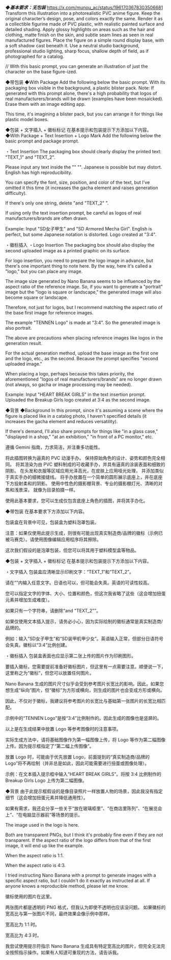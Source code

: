 ***◆基本要求：无包装***  https://x.com/munou_ac/status/1961703678303506681
Transform this illustration into a photorealistic PVC anime figure. 
Keep the original character’s design, pose, and colors exactly the same. 
Render it as a collectible figurine made of PVC plastic, with realistic painted surface and detailed shading. 
Apply glossy highlights on areas such as the hair and clothing, matte finish on the skin, 
and subtle seam lines as seen in real manufactured figures. 
Place the figure on a simple round display base, with a soft shadow cast beneath it. 
Use a neutral studio background, professional studio lighting, sharp focus, shallow depth of field, 
as if photographed for a catalog. 


// With this basic prompt, you can generate an illustration of just the character on the base figure-ized.

◆带包装
◆With Package
Add the following below the basic prompt.
With its packaging box visible in the background, a plastic blister pack.
Note: If generated with this prompt alone, there's a high probability that logos of real manufacturers/brands will be drawn (examples have been mosaicked). Erase them with an image editing app.

This time, it's imagining a blister pack, but you can arrange it for things like plastic model boxes.

◆包装 + 文字插入 + 徽标标记
在基本提示和包装提示下方添加以下内容。
◆With Package + Text Insertion + Logo Mark
Add the following below the basic prompt and package prompt.

・Text Insertion
The packaging box should clearly display the printed text: "TEXT_1" and "TEXT_2". 

Please input any text inside the "" "". Japanese is possible but may distort. English has high reproducibility.

You can specify the font, size, position, and color of the text, but I've omitted it this time (it increases the gacha element and raises generation difficulty).

If there's only one string, delete "and "TEXT_2" ".

If using only the text insertion prompt, be careful as logos of real manufacturers/brands are often drawn.

Example: Input "SD女子甲生" and "SD Armored Mecha Girl". English is perfect, but some Japanese notation is distorted. Logo created at "3:4".

・徽标插入
・Logo Insertion
The packaging box should also display the second uploaded image as a printed graphic on its surface.

For logo insertion, you need to prepare the logo image in advance, but there's one important thing to note here. By the way, here it's called a "logo," but you can place any image.

The image size generated by Nano Banana seems to be influenced by the aspect ratio of the reference image. So, if you want to generate a "portrait" image but the "logo is square or landscape," the generated image will also become square or landscape.

Therefore, not just for logos, but I recommend matching the aspect ratio of the base first image for reference images.

The example "TENNEN Logo" is made at "3:4". So the generated image is also portrait.

The above are precautions when placing reference images like logos in the generation result.

For the actual generation method, upload the base image as the first one and the logo, etc., as the second. Because the prompt specifies "second uploaded image."

When placing a logo, perhaps because this takes priority, the aforementioned "logos of real manufacturers/brands" are no longer drawn (not always, so gacha or image processing may be needed).

Example: Input "HEART BREAK GIRLS" in the text insertion prompt. Uploaded the Breakup Girls logo created at 3:4 as the second image.

◆背景
◆Background
In this prompt, since it's assuming a scene where the figure is placed like in a catalog photo, I haven't specified details (it increases the gacha element and reduces versatility).

If there's demand, I'll also share prompts for things like "in a glass case," "displayed in a shop," "at an exhibition," "in front of a PC monitor," etc.


遵循 Gemini 指南，力求简洁，并注重多功能性。

将此插图转换为逼真的 PVC 动漫手办。
保持原始角色的设计、姿势和颜色完全相同。
将其渲染为由 PVC 塑料制成的可收藏手办，并具有逼真的涂装表面和细致的阴影。
在头发和衣服等区域应用光泽高光，在皮肤上应用哑光处理，
并添加类似于真实手办的细微接缝线。
将手办放置在一个简单的圆形展示底座上，并在底座下方投射柔和的阴影。
使用中性色的摄影棚背景、专业的摄影棚灯光、清晰的对焦和浅景深，
就像为目录拍摄一样。

使用此基本要求，您可以生成仅包含底座上角色的插图，并将其手办化。

◆带包装
在基本要求下方添加以下内容。

包装盒在背景中可见，包装盒为塑料泡罩包装。

注意：如果仅使用此提示生成，则很有可能出现真实制造商/品牌的徽标（示例已被马赛克）。请使用图像编辑应用程序将其擦除。

这次我们假设的是泡罩包装，但您可以将其用于塑料模型盒等物品。

◆包装 + 文字插入 + 徽标标记
在基本提示和包装提示下方添加以下内容。

・文字插入
包装盒应清晰显示印刷文字：“TEXT_1”和“TEXT_2”。

请在“”内输入任意文字。日语也可以，但可能会失真。英语的可读性较高。

您可以指定文字的字体、大小、位置和颜色，但这次我省略了这些（这会增加扭蛋元素并增加生成难度）。

如果只有一个字符串，请删除“and "TEXT_2"”。

如果仅使用文本插入提示，请务必小心，因为实际绘制的徽标通常是真实制造商/品牌的。

例如：输入“SD女子甲生”和“SD装甲机甲少女”。英语输入正常，但部分日语符号会失真。徽标以“3:4”比例创建。

・徽标插入
包装盒表面也应显示第二张上传的图片作为印刷图形。

要插入徽标，您需要提前准备好徽标图片，但这里有一点需要注意。顺便说一下，这里称之为“徽标”，但您可以放置​​任何图片。

Nano Banana 生成的图片尺寸似乎会受到参考图片长宽比的影响。因此，如果您想生成“纵向”图片，但“徽标”为方形或横向，则生成的图片也会变成方形或横向。

因此，不仅对于徽标，我建议将参考图片的长宽比与基础第一张图片的长宽比相匹配。

示例中的“TENNEN Logo”是按“3:4”比例制作的。因此生成的图像也是竖屏的。

以上是在生成结果中放置 Logo 等参考图像时的注意事项。

实际生成方法中，请将基础图像作为第一幅图像上传，将 Logo 等作为第二幅图像上传。因为提示框指定了“第二幅上传图像”。

放置 Logo 时，可能由于优先放置 Logo，前面提到的“真实制造商/品牌的 Logo”将不再绘制（并非总是如此，因此可能需要进行扭蛋或图像处理）。

示例：在文本插入提示框中输入“HEART BREAK GIRLS”。将按 3:4 比例制作的 Breakup Girls Logo 上传为第二幅图像。

◆背景
由于此提示框假设的是像目录照片一样放置人物的场景，因此我没有指定细节（这会增加扭蛋元素并降低通用性）。

如果有需求，我还会分享一些关于“放在玻璃柜里”、“在商店里陈列”、“在展览会上”、“在电脑显示器前”等场景的提示。

The image used in the logo is here.

Both are transparent PNGs, but I think it's probably fine even if they are not transparent.
If the aspect ratio of the logo differs from that of the first image, it will end up like the example.

When the aspect ratio is 1:1.

When the aspect ratio is 4:3.

I tried instructing Nano Banana with a prompt to generate images with a specific aspect ratio, but I couldn't do it exactly as instructed at all. If anyone knows a reproducible method, please let me know.

徽标使用的图片在这里。

两张图片都是透明的 PNG 格式，但我认为即使不透明也应该没问题。
如果徽标的宽高比与第一张图片不同，最终效果会像示例中那样。

宽高比为 1:1 时。

宽高比为 4:3 时。

我尝试使用提示符指示 Nano Banana 生成具有特定宽高比的图片，但完全无法完全按照指示操​​作。如果有人知道可重现的方法，请告诉我。
